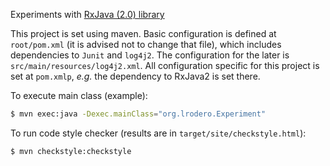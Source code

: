 Experiments with [RxJava (2.0) library](https://github.com/ReactiveX/RxJava)

This project is set using maven. Basic configuration is defined at `root/pom.xml` (it is advised not to change that file), which includes dependencies to `Junit` and `log4j2`. The configuration for the later is `src/main/resources/log4j2.xml`. All configuration specific for this project is set at `pom.xmlp`, _e.g._ the dependency to RxJava2 is set there.

To execute main class (example):
```bash
$ mvn exec:java -Dexec.mainClass="org.lrodero.Experiment"
```

To run code style checker (results are in `target/site/checkstyle.html`):
```bash
$ mvn checkstyle:checkstyle
```

